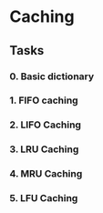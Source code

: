 # Caching

## Tasks

### 0. Basic dictionary
### 1. FIFO caching
### 2. LIFO Caching
### 3. LRU Caching
### 4. MRU Caching
### 5. LFU Caching
